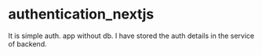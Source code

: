 # authentication_nextjs

It is simple auth. app without db.
I have stored the auth details in the service of backend.
